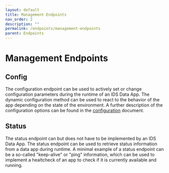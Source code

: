 ```yaml
---
layout: default
title: Management Endpoints
nav_order: 2
description: ""
permalink: /endpoints/management-endpoints
parent: Endpoints
---
```


# Management Endpoints

## <a name="config"> Config </a>
The configuration endpoint can be used to actively set or change configuration parameters during the runtime of an IDS Data App. The dynamic configuration method can be used to react to the behavior of the app depending on the state of the environment. A further description of the configuration options can be found in the [configuration](../configuration) document.

## <a name="status"> Status </a>
The status endpoint can but does not have to be implemented by an IDS Data App. The status endpoint can be used to retrieve status information from a data app during runtime. A minimal example of a status endpoint can be a so-called "keep-alive" or "ping" information, which can be used to implement a healtcheck of an app to check if it is currently available and running.